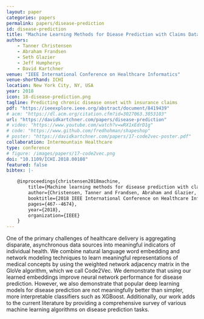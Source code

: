 ```yaml
---
layout: paper
categories: papers
permalink: papers/disease-prediction
id: disease-prediction
title: "Machine Learning Methods for Diease Prediction with Claims Data"
authors:
    - Tanner Christensen
    - Abraham Frandsen
    - Seth Glazier
    - Jeff Humpherys
    - David Kartchner
venue: "IEEE International Conference on Healthcare Informatics"
venue-shorthand: ICHI
location: New York City, NY, USA
year: 2018
icon: 18-disease-prediction.png
tagline: Predicting chronic disease onset with insurance claims
pdf: "https://ieeexplore.ieee.org/abstract/document/8419439"
# acm: "https://dl.acm.org/citation.cfm?id=3027063.3053103"
url: "https://davidkartchner.com/papers/disease-prediction"
# video: "https://www.youtube.com/watch?v=wRX1xEdrD1g"
# code: "https://www.github.com/fredhohman/shapeshop"
# poster: "https://davidkartchner.com/papers/17-code2vec-poster.pdf"
collaboration: Intermountain Healthcare
type: conference
# figure: /images/papers/17-code2vec.png
doi: "10.1109/ICHI.2018.00108"
featured: false
bibtex: |-

    @inproceedings{christensen2018machine,
        title={Machine learning methods for disease prediction with claims data},
        author={Christensen, Tanner and Frandsen, Abraham and Glazier, Seth and Humpherys, Jeffrey and Kartchner, David},
        booktitle={2018 IEEE International Conference on Healthcare Informatics (ICHI)},
        pages={467--4674},
        year={2018},
        organization={IEEE}
    }
---
```


One of the primary challenges of healthcare delivery is aggregating disparate, asynchronous data sources into meaningful indicators of individual health. 
We combine natural language word embedding and network modeling techniques to learn meaningful representations of medical concepts by using the weighted network adjacency matrix in the GloVe algorithm, which we call Code2Vec. 
We demonstrate that using our learned embeddings improve neural network performance for disease prediction. 
However, we also demonstrate that popular deep learning models for disease prediction are not meaningfully better than simpler, more interpretable classifiers such as XGBoost. 
Additionally, our work adds to the current literature by providing a comprehensive survey of various machine learning algorithms on disease prediction tasks.
